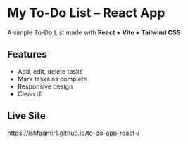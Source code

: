 #  My To-Do List – React App

A simple To-Do List made with **React + Vite + Tailwind CSS**

##  Features

- Add, edit, delete tasks
- Mark tasks as complete
- Responsive design
- Clean UI

##  Live Site

 https://ishfaqmir1.github.io/to-do-app-react-/



